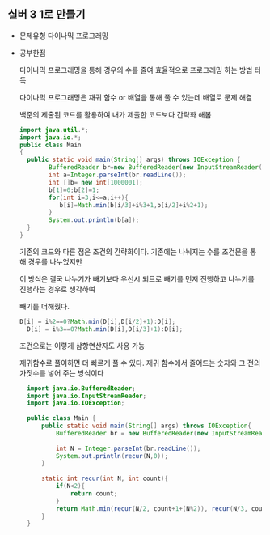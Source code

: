 ## 실버 3 1로 만들기

- 문제유형
  다이나믹 프로그래밍

- 공부한점
  
  다이나믹 프로그래밍을 통해 경우의 수를 줄여 효율적으로 프로그래밍 하는 방법 터득

  다이나믹 프로그래밍은 재귀 함수 or 배열을 통해 풀 수 있는데 배열로 문제 해결

  백준의 제출된 코드를 활용하여 내가 제출한 코드보다 간략화 해봄




  ```java
  import java.util.*;
  import java.io.*;
  public class Main
  {
  	public static void main(String[] args) throws IOException {
          BufferedReader br=new BufferedReader(new InputStreamReader(System.in));
          int a=Integer.parseInt(br.readLine());
          int []b= new int[1000001];
          b[1]=0;b[2]=1; 
          for(int i=3;i<=a;i++){
             b[i]=Math.min(b[i/3]+i%3+1,b[i/2]+i%2+1);
          }
          System.out.println(b[a]);
  	}
  }
  ```




  기존의 코드와 다른 점은 조건의 간략화이다. 기존에는 나눠지는 수를 조건문을 통해 경우를 나누었지만

  이 방식은 결국 나누기가 빼기보다 우선시 되므로 빼기를 먼저 진행하고 나누기를 진행하는 경우로 생각하여

  빼기를 더해줬다.



  ```java
  D[i] = i%2==0?Math.min(D[i],D[i/2]+1):D[i];
	D[i] = i%3==0?Math.min(D[i],D[i/3]+1):D[i];
  ```



  조건으로는 이렇게 삼항연산자도 사용 가능


  재귀함수로 풀이하면 더 빠르게 풀 수 있다. 재귀 함수에서 줄어드는 숫자와 그 전의 가짓수를 넣어 주는 방식이다



  ```java
    import java.io.BufferedReader;
    import java.io.InputStreamReader;
    import java.io.IOException;
     
    public class Main {
    	public static void main(String[] args) throws IOException{
    		BufferedReader br = new BufferedReader(new InputStreamReader(System.in));
    
    		int N = Integer.parseInt(br.readLine());
    		System.out.println(recur(N,0));
    	}
    
    	static int recur(int N, int count){
    		if(N<2){
    			return count;
    		}
    		return Math.min(recur(N/2, count+1+(N%2)), recur(N/3, count+1+(N%3)));
    	}
    }
  ```
